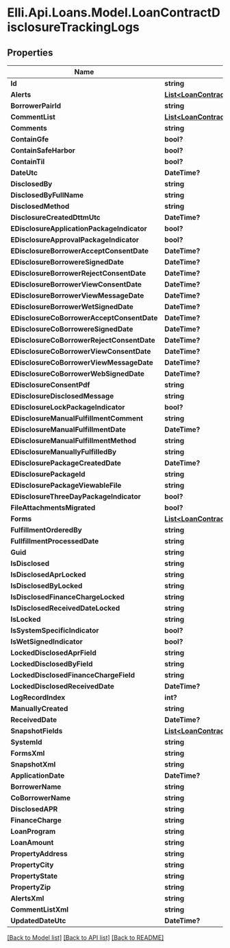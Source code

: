 # Elli.Api.Loans.Model.LoanContractDisclosureTrackingLogs
## Properties

Name | Type | Description | Notes
------------ | ------------- | ------------- | -------------
**Id** | **string** |  | [optional] 
**Alerts** | [**List&lt;LoanContractAlerts&gt;**](LoanContractAlerts.md) |  | [optional] 
**BorrowerPairId** | **string** |  | [optional] 
**CommentList** | [**List&lt;LoanContractLogRecordCommentList&gt;**](LoanContractLogRecordCommentList.md) |  | [optional] 
**Comments** | **string** |  | [optional] 
**ContainGfe** | **bool?** |  | [optional] 
**ContainSafeHarbor** | **bool?** |  | [optional] 
**ContainTil** | **bool?** |  | [optional] 
**DateUtc** | **DateTime?** |  | [optional] 
**DisclosedBy** | **string** |  | [optional] 
**DisclosedByFullName** | **string** |  | [optional] 
**DisclosedMethod** | **string** |  | [optional] 
**DisclosureCreatedDttmUtc** | **DateTime?** |  | [optional] 
**EDisclosureApplicationPackageIndicator** | **bool?** |  | [optional] 
**EDisclosureApprovalPackageIndicator** | **bool?** |  | [optional] 
**EDisclosureBorrowerAcceptConsentDate** | **DateTime?** |  | [optional] 
**EDisclosureBorrowereSignedDate** | **DateTime?** |  | [optional] 
**EDisclosureBorrowerRejectConsentDate** | **DateTime?** |  | [optional] 
**EDisclosureBorrowerViewConsentDate** | **DateTime?** |  | [optional] 
**EDisclosureBorrowerViewMessageDate** | **DateTime?** |  | [optional] 
**EDisclosureBorrowerWetSignedDate** | **DateTime?** |  | [optional] 
**EDisclosureCoBorrowerAcceptConsentDate** | **DateTime?** |  | [optional] 
**EDisclosureCoBorrowereSignedDate** | **DateTime?** |  | [optional] 
**EDisclosureCoBorrowerRejectConsentDate** | **DateTime?** |  | [optional] 
**EDisclosureCoBorrowerViewConsentDate** | **DateTime?** |  | [optional] 
**EDisclosureCoBorrowerViewMessageDate** | **DateTime?** |  | [optional] 
**EDisclosureCoBorrowerWebSignedDate** | **DateTime?** |  | [optional] 
**EDisclosureConsentPdf** | **string** |  | [optional] 
**EDisclosureDisclosedMessage** | **string** |  | [optional] 
**EDisclosureLockPackageIndicator** | **bool?** |  | [optional] 
**EDisclosureManualFulfillmentComment** | **string** |  | [optional] 
**EDisclosureManualFulfillmentDate** | **DateTime?** |  | [optional] 
**EDisclosureManualFulfillmentMethod** | **string** |  | [optional] 
**EDisclosureManuallyFulfilledBy** | **string** |  | [optional] 
**EDisclosurePackageCreatedDate** | **DateTime?** |  | [optional] 
**EDisclosurePackageId** | **string** |  | [optional] 
**EDisclosurePackageViewableFile** | **string** |  | [optional] 
**EDisclosureThreeDayPackageIndicator** | **bool?** |  | [optional] 
**FileAttachmentsMigrated** | **bool?** |  | [optional] 
**Forms** | [**List&lt;LoanContractForms&gt;**](LoanContractForms.md) |  | [optional] 
**FulfillmentOrderedBy** | **string** |  | [optional] 
**FullfillmentProcessedDate** | **string** |  | [optional] 
**Guid** | **string** |  | [optional] 
**IsDisclosed** | **string** |  | [optional] 
**IsDisclosedAprLocked** | **string** |  | [optional] 
**IsDisclosedByLocked** | **string** |  | [optional] 
**IsDisclosedFinanceChargeLocked** | **string** |  | [optional] 
**IsDisclosedReceivedDateLocked** | **string** |  | [optional] 
**IsLocked** | **string** |  | [optional] 
**IsSystemSpecificIndicator** | **bool?** |  | [optional] 
**IsWetSignedIndicator** | **bool?** |  | [optional] 
**LockedDisclosedAprField** | **string** |  | [optional] 
**LockedDisclosedByField** | **string** |  | [optional] 
**LockedDisclosedFinanceChargeField** | **string** |  | [optional] 
**LockedDisclosedReceivedDate** | **DateTime?** |  | [optional] 
**LogRecordIndex** | **int?** |  | [optional] 
**ManuallyCreated** | **string** |  | [optional] 
**ReceivedDate** | **DateTime?** |  | [optional] 
**SnapshotFields** | [**List&lt;LoanContractSnapshotFields&gt;**](LoanContractSnapshotFields.md) |  | [optional] 
**SystemId** | **string** |  | [optional] 
**FormsXml** | **string** |  | [optional] 
**SnapshotXml** | **string** |  | [optional] 
**ApplicationDate** | **DateTime?** |  | [optional] 
**BorrowerName** | **string** |  | [optional] 
**CoBorrowerName** | **string** |  | [optional] 
**DisclosedAPR** | **string** |  | [optional] 
**FinanceCharge** | **string** |  | [optional] 
**LoanProgram** | **string** |  | [optional] 
**LoanAmount** | **string** |  | [optional] 
**PropertyAddress** | **string** |  | [optional] 
**PropertyCity** | **string** |  | [optional] 
**PropertyState** | **string** |  | [optional] 
**PropertyZip** | **string** |  | [optional] 
**AlertsXml** | **string** |  | [optional] 
**CommentListXml** | **string** |  | [optional] 
**UpdatedDateUtc** | **DateTime?** |  | [optional] 

[[Back to Model list]](../README.md#documentation-for-models) [[Back to API list]](../README.md#documentation-for-api-endpoints) [[Back to README]](../README.md)

